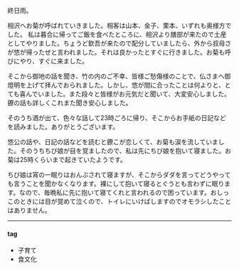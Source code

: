 終日雨。

相沢へお菊が呼ばれていきました。相客は山本、金子、栗本、いずれも奥様方でした。
私は暮合に帰ってご飯を食べたところに、相沢より膳部が来たので土産としてやりました。ちょうど欽吾が来たので配分していましたら、外から叔母さが悠が帰ったぜと言われました。それは良かったとすぐに行きました。お菊も呼びにやり、すぐに来ました。

そこから御地の話を聞き、竹の内のご不幸、皆様ご愁傷様のことで、仏さまへ御燈明を上げて拝んでおられました。しかし、悠が間に合ったことは何よりと、とても喜んでいました。また段々と皆様がお元気だと聞いて、大変安心しました。鐐の話も詳しくこれまた聞き安心しました。

そのうち酒が出て、色々な話して23時ごろに帰り、そこからお手紙の日記などを読みました。ありがとうございます。

悠公の話や、日記の話などを読むと鐐こが恋しくて、お菊も涙を流していました。そのうちちび娘が目を覚ましたので、私は先にちび娘を抱いて寝ました。お菊は25時くらいまで起きていたようです。

ちび娘は宵の一眠りはおんぶされて寝ますが、そこからダダを言ってどうやっても言うことを聞かなくなります。裸にして抱いて寝るとぐうとも言わずに眠ります。なので、毎晩私に先に抱いて寝てくれと言われるので困っています。おしっこのときには目が覚めて泣くので、トイレにいけばしますのでオモラシしたことはありません。

***
#### tag
- 子育て
- 食文化
